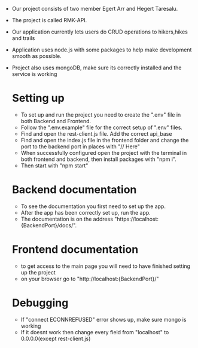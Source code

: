 * Our project consists of two member Egert Arr and Hegert Taresalu.
* The project is called RMK-API.


* Our application currently lets users do CRUD operations to hikers,hikes and trails
    
* Application uses node.js with some packages to help make development smooth as possible.
* Project also uses mongoDB, make sure its correctly installed and the service is working

    # Setting up
    * To set up and run the project you need to create the ".env" file in both Backend and Frontend.
    * Follow the ".env.example" file for the correct setup of ".env" files.
    * Find and open the rest-client.js file. Add the correct api_base
    * Find and open the index.js file in the frontend folder and change the port to the backend port in places with "// Here"
    * When successfully configured open the project with the terminal in both frontend and backend, then install packages with "npm i".
    * Then start with "npm start"

    # Backend documentation
    * To see the documentation you first need to set up the app.
    * After the app has been correctly set up, run the app.
    * The documentation is on the address "https://localhost:{BackendPort}/docs/".

    # Frontend documentation
    * to get access to the main page you will need to have finished setting up the project
    * on your browser go to "http://localhost:{BackendPort}/"

    
    # Debugging
    * If "connect ECONNREFUSED" error shows up, make sure mongo is working
    * If it doesnt work then change every field from "localhost" to 0.0.0.0(except rest-client.js)